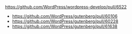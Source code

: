 https://github.com/WordPress/wordpress-develop/pull/6522

* https://github.com/WordPress/gutenberg/pull/60106
* https://github.com/WordPress/gutenberg/pull/60228
* https://github.com/WordPress/gutenberg/pull/61638
